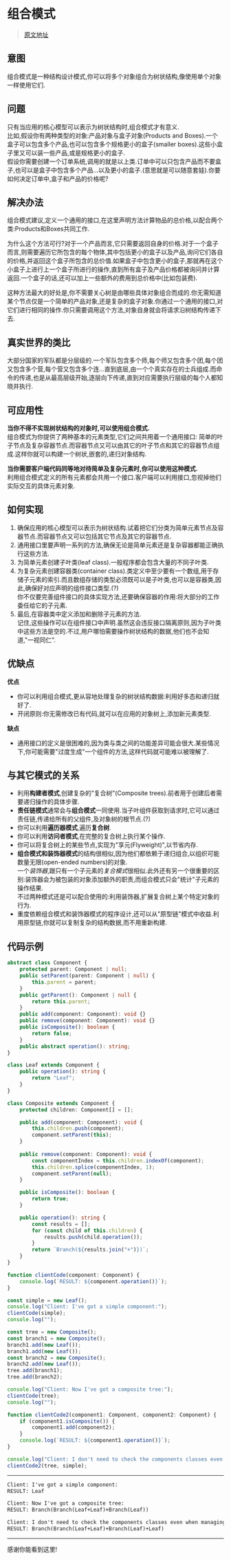 <script setup>
import ImageWithCaption from './components/ImageWithCaption.vue'
import Divider from './components/Divider.vue'
</script>
# 组合模式
> [原文地址](https://refactoring.guru/design-patterns/composite)

## 意图
组合模式是一种结构设计模式,你可以将多个对象组合为树状结构,像使用单个对象一样使用它们.

## 问题
只有当应用的核心模型可以表示为树状结构时,组合模式才有意义.  
比如,假设你有两种类型的对象:产品对象与盒子对象(Products and Boxes).一个盒子可以包含多个产品,也可以包含多个规格更小的盒子(smaller boxes).这些小盒子里又可以装一些产品,或是规格更小的盒子.  
假设你需要创建一个订单系统,调用的就是以上类.订单中可以只包含产品而不要盒子,也可以是盒子中包含多个产品...以及更小的盒子.(意思就是可以随意套娃).你要如何决定订单中,盒子和产品的价格呢?  


## 解决办法
组合模式建议,定义一个通用的接口,在这里声明方法计算物品的总价格,以配合两个类:Products和Boxes共同工作.  

为什么这个方法可行?对于一个产品而言,它只需要返回自身的价格.对于一个盒子而言,则需要遍历它所包含的每个物体,其中包括更小的盒子以及产品,询问它们各自的价格,并返回这个盒子所包含的总价值.如果盒子中包含更小的盒子,那就再在这个小盒子上进行上一个盒子所进行的操作,直到所有盒子及产品价格都被询问并计算返回.一个盒子的话,还可以加上一些额外的费用到总价格中(比如包装费).  

<ImageWithCaption
src='/refactoring/composite/composite-comic-1-en.png'
caption='你可以利用组合模式,在树状对象结构上,递归执行某些操作'
/>

这种方法最大的好处是,你不需要关心树是由哪些具体对象组合而成的.你无需知道某个节点仅是一个简单的产品对象,还是复杂的盒子对象.你通过一个通用的接口,对它们进行相同的操作.你只需要调用这个方法,对象自身就会将请求沿树结构传递下去.

## 真实世界的类比
<ImageWithCaption
src='/refactoring/composite/live-example.png'
caption='军队里的上下属关系就可以用来作类比'
/>

大部分国家的军队都是分层级的.一个军队包含多个师,每个师又包含多个团,每个团又包含多个营,每个营又包含多个连...直到底层,由一个个真实存在的士兵组成.而命令的传递,也是从最高层级开始,逐层向下传递,直到对应需要执行层级的每个人都知晓并执行.  

<Divider />

## 可应用性
**当你不得不实现树状结构的对象时,可以使用组合模式.**  
组合模式为你提供了两种基本的元素类型,它们之间共用着一个通用接口: 简单的叶子节点及复杂容器节点.而容器节点又可以由其它的叶子节点和其它的容器节点组成.这样你就可以构建一个树状,嵌套的,递归对象结构.

**当你需要客户端代码同等地对待简单及复杂元素时,你可以使用这种模式.**  
利用组合模式定义的所有元素都会共用一个接口.客户端可以利用接口,忽视掉他们实际交互的具体元素对象.  

## 如何实现
1. 确保应用的核心模型可以表示为树状结构.试着把它们分类为简单元素节点及容器节点.而容器节点又可以包括其它节点及其它的容器节点.
2. 通用接口里要声明一系列的方法,确保无论是简单元素还是复杂容器都能正确执行这些方法.
3. 为简单元素创建子叶类(leaf class).一般程序都会包含大量的不同子叶类.
4. 为复杂元素创建容器类(container class).类定义中至少要有一个数组,用于存储子元素的索引.而且数组存储的类型必须既可以是子叶类,也可以是容器类,因此,确保好对应声明的组件接口类型.(?)  
你不仅要完善组件接口的具体实现方法,还要确保容器的作用:将大部分的工作委任给它的子元素.
5. 最后,在容器类中定义添加和删除子元素的方法.  
记住,这些操作可以在组件接口中声明.虽然这会违反接口隔离原则,因为子叶类中这些方法是空的.不过,用户哪怕需要操作树状结构的数据,他们也不会知道,"一视同仁".  

## 优缺点
**优点**  
- 你可以利用组合模式,更从容地处理复杂的树状结构数据:利用好多态和递归就好了.
- 开闭原则:你无需修改已有代码,就可以在应用的对象树上,添加新元素类型.

**缺点**  
- 通用接口的定义是很困难的,因为类与类之间的功能差异可能会很大.某些情况下,你可能需要"过度生成"一个组件的方法,这样代码就可能难以被理解了.

## 与其它模式的关系
* 利用**构建者模式**,创建复杂的"复合树"(Composite trees).前者用于创建后者需要递归操作的具体步骤.
* **责任链模式**通常会与**组合模式**一同使用.当子叶组件获取到请求时,它可以通过责任链,传递给所有的父组件,及对象树的根节点.(?)
* 你可以利用**遍历器模式**,遍历**复合树**.
* 你可以利用**访问者模式**,在完整的复合树上执行某个操作.
* 你可以将复合树上的某些节点,实现为"享元(Flyweight)",以节省内存.
* **组合模式和装饰器模式**的结构很相似,因为他们都依赖于递归组合,以组织可能数量无限(open-ended numbers)的对象.  
一个*装饰器*,跟只有一个子元素的*复合模式*很相似.此外还有另一个很重要的区别:装饰器会为被包装的对象添加额外的职责,而组合模式只会"统计"子元素的操作结果.  
不过两种模式还是可以配合使用的:利用装饰器,扩展复合树上某个特定对象的行为.
* 重度依赖组合模式和装饰器模式的程序设计,还可以从"原型链"模式中收益.利用原型链,你就可以复制复杂的结构数据,而不用重新构建.

## 代码示例
```ts [index.ts]
abstract class Component {
    protected parent: Component | null;
    public setParent(parent: Component | null) {
        this.parent = parent;
    }
    public getParent(): Component | null {
        return this.parent;
    }
    public add(component: Component): void {}
    public remove(component: Component): void {}
    public isComposite(): boolean {
        return false;
    }
    public abstract operation(): string;
}

class Leaf extends Component {
    public operation(): string {
        return "Leaf";
    }
}

class Composite extends Component {
    protected children: Component[] = [];

    public add(component: Component): void {
        this.children.push(component);
        component.setParent(this);
    }
    
    public remove(component: Component): void {
        const componentIndex = this.children.indexOf(component);
        this.children.splice(componentIndex, 1);
        component.setParent(null);
    }

    public isComposite(): boolean {
        return true;
    }

    public operation(): string {
        const results = [];
        for (const child of this.children) {
            results.push(child.operation());
        }
        return `Branch(${results.join("+")})`;
    }
}

function clientCode(component: Component) {
    console.log(`RESULT: ${component.operation()}`);
}

const simple = new Leaf();
console.log("Client: I've got a simple component:");
clientCode(simple);
console.log("");

const tree = new Composite();
const branch1 = new Composite();
branch1.add(new Leaf());
branch1.add(new Leaf());
const branch2 = new Composite();
branch2.add(new Leaf());
tree.add(branch1);
tree.add(branch2);

console.log("Client: Now I've got a composite tree:");
clientCode(tree);
console.log("");

function clientCode2(component1: Component, component2: Component) {
    if (component1.isComposite()) {
        component1.add(component2);
    }
    console.log(`RESULT: ${component1.operation()}`);
}

console.log("Client: I don't need to check the components classes even when managing the tree:");
clientCode2(tree, simple);
```

<hr>

```txt [Output.txt]
Client: I've got a simple component:
RESULT: Leaf

Client: Now I've got a composite tree:
RESULT: Branch(Branch(Leaf+Leaf)+Branch(Leaf))

Client: I don't need to check the components classes even when managing the tree:
RESULT: Branch(Branch(Leaf+Leaf)+Branch(Leaf)+Leaf)
```

--- 
感谢你能看到这里!


